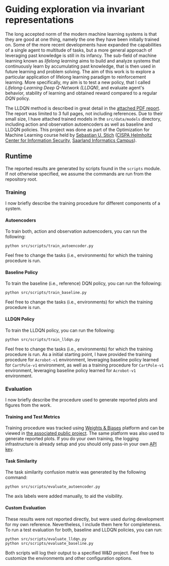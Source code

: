 # Guiding exploration via invariant representations

The long accepted norm of the modern machine learning systems is that they are good at one thing, namely the one they have been initially trained on. Some of the more recent developments have expanded the capabilities of a single agent to multitude of tasks, but a more general approach of leveraging past knowledge is still in its infancy. The sub-field of machine learning known as *lifelong learning* aims to build and analyze systems that continuously learn by accumulating past knowledge, that is then used in future learning and problem solving. The aim of this work is to explore a particular application of lifelong learning paradigm to reinforcement learning. More specifically, my aim is to test a new policy, that I called *Lifelong-Learning Deep Q-Network (LLDQN)*, and evaluate agent's behavior, stability of learning and obtained reward compared to a regular *DQN* policy.

The LLDQN method is described in great detail in the [attached PDF report](./src/data/assets/work.pdf). The report was limited to $3$ full pages, not including references. Due to their small size, I have attached trained models in the `src/data/models` directory, including action and observation autoencoders as well as baseline and LLDQN policies. This project was done as part of the Optimization for Machine Learning course held by [Sebastian U. Stich](https://www.sstich.ch) ([CISPA Helmholtz Center for Information Security](https://cispa.de), [Saarland Informatics Campus](https://saarland-informatics-campus.de/en/forschung-research)).

## Runtime

The reported results are generated by scripts found in the `scripts` module. If not otherwise specified, we assume the commands are run from the repository root.

### Training

I now briefly describe the training procedure for different components of a system.

#### Autoencoders

To train both, action and observation autoencoders, you can run the following:

```
python src/scripts/train_autoencoder.py
```

Feel free to change the tasks (i.e., environments) for which the training procedure is run.

#### Baseline Policy

To train the baseline (i.e., reference) DQN policy, you can run the following:

```
python src/scripts/train_baseline.py
```

Feel free to change the tasks (i.e., environments) for which the training procedure is run.

#### LLDQN Policy

To train the LLDQN policy, you can run the following:

```
python src/scripts/train_lldqn.py
```

Feel free to change the tasks (i.e., environments) for which the training procedure is run. As a initial starting point, I have provided the training procedure for `Acrobot-v1` environment, leveraging baseline policy learned for `CartPole-v1` environment, as well as a training procedure for `CartPole-v1` environment, leveraging baseline policy learned for `Acrobot-v1` environment.


### Evaluation

I now briefly describe the procedure used to generate reported plots and figures from the work.

#### Training and Test Metrics

Training procedure was tracked using [Weights & Biases](https://wandb.ai/site) platform and can be viewed in [the associated public project](https://wandb.ai/alsk/lldqn?workspace=user-alsk). The same platform was also used to generate reported plots. If you do your own training, the logging infrastructure is already setup and you should only pass-in your own [API key](https://docs.wandb.ai/quickstart#1.-set-up-wandb).

#### Task Similarity

The task similarity confusion matrix was generated by the following command:

```
python src/scripts/evaluate_autoencoder.py
```

The axis labels were added manually, to aid the visibility.

#### Custom Evaluation

These results were not reported directly, but were used during development for my own reference. Nevertheless, I include them here for completeness. To run a test evaluation for both, baseline and LLDQN policies, you can run:

```
python src/scripts/evaluate_lldqn.py
python src/scripts/evaluate_baseline.py
```

Both scripts will log their output to a specified W&D project. Feel free to customize the environments and other configuration options.

